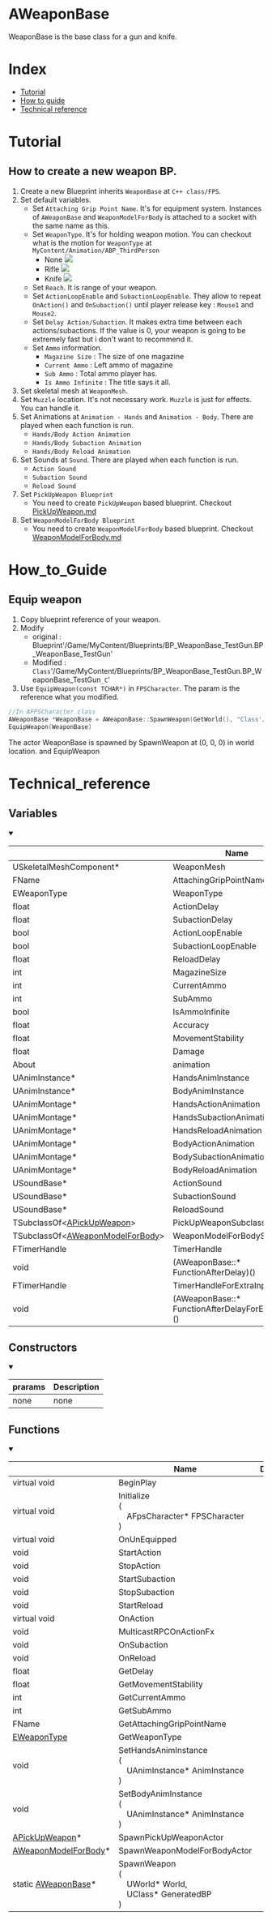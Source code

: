 # AWeaponBase
WeaponBase is the base class for a gun and knife.

# Index
- [Tutorial](#_Tutorial)
- [How to guide](#_How_to_Guide)
- [Technical reference](#_Technical_reference)

# Tutorial
## How to create a new weapon BP.
1. Create a new Blueprint inherits `WeaponBase` at `C++ class/FPS`.
2. Set default variables.
    - Set `Attaching Grip Point Name`. It's for equipment system. Instances of `AWeaponBase` and `WeaponModelForBody` is attached to a socket with the same name as this.
    - Set `WeaponType`. It's for holding weapon motion. You can checkout what is the motion for `WeaponType` at `MyContent/Animation/ABP_ThirdPerson`
        - None <img src="./img/CharacterMotion_WeaponType_None.jpg"/>
        - Rifle <img src="./img/CharacterMotion_WeaponType_Rifle.jpg"/>
        - Knife <img src="./img/CharacterMotion_WeaponType_Knife.jpg"/>
    - Set `Reach`. It is range of your weapon.
    - Set `ActionLoopEnable` and `SubactionLoopEnable`. They allow to repeat `OnAction()` and `OnSubaction()` until player release key : `Mouse1` and `Mouse2`.
    - Set `Delay Action/Subaction`. It makes extra time between each actions/subactions. If the value is 0, your weapon is going to be extremely fast but i don't want to recommend it.
    - Set `Ammo` information.
        - `Magazine Size` : The size of one magazine
        - `Current Ammo` : Left ammo of magazine
        - `Sub Ammo` : Total ammo player has.
        - `Is Ammo Infinite` : The title says it all.
3. Set skeletal mesh at `WeaponMesh`. 
4. Set `Muzzle` location. It's not necessary work. `Muzzle` is just for effects. You can handle it.
5. Set Animations at `Animation - Hands` and `Animation - Body`. There are played when each function is run.
    - `Hands/Body Action Animation`
    - `Hands/Body Subaction Animation`
    - `Hands/Body Reload Animation`
6. Set Sounds at `Sound`. There are played when each function is run.
    - `Action Sound`
    - `Subaction Sound`
    - `Reload Sound`
7. Set `PickUpWeapon Blueprint`
    - You need to create `PickUpWeapon` based blueprint. Checkout [PickUpWeapon.md](./PickUpWeapon.md)
8. Set `WeaponModelForBody Blueprint`
    - You need to create `WeaponModelForBody` based blueprint. Checkout [WeaponModelForBody.md](./WeaponModelForBody.md)

# How_to_Guide
## Equip weapon
1. Copy blueprint reference of your weapon.
2. Modify
    - original : Blueprint'/Game/MyContent/Blueprints/BP_WeaponBase_TestGun.BP_WeaponBase_TestGun'
    - Modified : `Class`'/Game/MyContent/Blueprints/BP_WeaponBase_TestGun.BP_WeaponBase_TestGun`_C`'
3. Use `EquipWeapon(const TCHAR*)` in `FPSCharacter`. The param is the reference what you modified.
```C++
//In AFPSCharacter class
AWeaponBase *WeaponBase = AWeaponBase::SpawnWeapon(GetWorld(), "Class'/Game/MyContent/Blueprints/BP_WeaponBase_TestGun.BP_WeaponBase_TestGun_C'");
EquipWeapon(WeaponBase)
```
The actor WeaponBase is spawned by SpawnWeapon at (0, 0, 0) in world location. and EquipWeapon  

# Technical_reference

## Variables
<details open>
<summary></summary>

||Name|Description|
|-|-|-|
|USkeletalMeshComponent*|WeaponMesh||
|FName|AttachingGripPointName||
|EWeaponType|WeaponType||
|float|ActionDelay||
|float|SubactionDelay||
|bool|ActionLoopEnable||
|bool|SubactionLoopEnable||
|float|ReloadDelay||
|int|MagazineSize||
|int|CurrentAmmo||
|int|SubAmmo||
|bool|IsAmmoInfinite||
|float|Accuracy||
|float|MovementStability||
|float|Damage||
|About|animation||
|UAnimInstance*|HandsAnimInstance||
|UAnimInstance*|BodyAnimInstance||
|UAnimMontage*|HandsActionAnimation||
|UAnimMontage*|HandsSubactionAnimation||
|UAnimMontage*|HandsReloadAnimation||
|UAnimMontage*|BodyActionAnimation||
|UAnimMontage*|BodySubactionAnimation||
|UAnimMontage*|BodyReloadAnimation||
|USoundBase*|ActionSound||
|USoundBase*|SubactionSound||
|USoundBase*|ReloadSound||
|TSubclassOf\<[APickUpWeapon](./PickUpWeapon.md)>|PickUpWeaponSubclass||
|TSubclassOf\<[AWeaponModelForBody](WeaponModelForBody.md)>|WeaponModelForBodySubclass||
|FTimerHandle|TimerHandle||
|void|(AWeaponBase::* FunctionAfterDelay)()||
|FTimerHandle|TimerHandleForExtraInput||
|void|(AWeaponBase::* FunctionAfterDelayForExtraInput)()||

</details>

## Constructors
<details open>
<summary></summary>

|prarams|Description|
|-|-|
|none|none|

</details>

## Functions
<details open>
<summary></summary>

||Name|Description|
|-|-|-|
|virtual void|BeginPlay||
|virtual void|Initialize<br/>(<br/>&emsp;AFpsCharacter* FPSCharacter<br/>)||
|virtual void|OnUnEquipped||
|void|StartAction||
|void|StopAction||
|void|StartSubaction||
|void|StopSubaction||
|void|StartReload||
|virtual void|OnAction||
|void|MulticastRPCOnActionFx||
|void|OnSubaction||
|void|OnReload||
|float|GetDelay||
|float|GetMovementStability||
|int|GetCurrentAmmo||
|int|GetSubAmmo||
|FName|GetAttachingGripPointName||
|[EWeaponType](./WeaponType.md)|GetWeaponType||
|void|SetHandsAnimInstance<br/>(<br/>&emsp;UAnimInstance* AnimInstance<br/>)||
|void|SetBodyAnimInstance<br/>(<br/>&emsp;UAnimInstance* AnimInstance<br/>)||
|[APickUpWeapon](./PickUpWeapon.md)*|SpawnPickUpWeaponActor||
|[AWeaponModelForBody](./WeaponModelForBody.md)*|SpawnWeaponModelForBodyActor||
|static [AWeaponBase](./WeaponBase.md)*|SpawnWeapon<br/>(<br/>&emsp;UWorld* World,<br/>&emsp;UClass* GeneratedBP<br/>)||

</details>